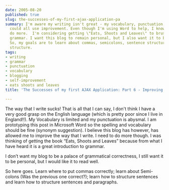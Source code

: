 ```yaml
---
date: 2005-08-20
published: true
slug: the-successes-of-my-first-ajax-application-pa
summary: I'm aware my writing isn't great - my vocabulary, punctuation, and grammar
  could all use improvement. Even though I'm using Word to help, I know I need to
  do more.  I'm considering getting \"Eats, Shoots and Leaves\" to brush up on my
  grammar. I want this blog to remain personal, but I also want it to be more readable.
  So, my goals are to learn about commas, semicolons, sentence structure, and paragraph
  structure.
tags:
- writing
- grammar
- punctuation
- vocabulary
- blogging
- self-improvement
- eats shoots and leaves
title: 'The Successes of my first AJAX Application: Part 6 - Improving my Grammar'

---
```

The way that I write sucks!  That is all that I can say, I don't think I have a very good grasp on the English language (which is pretty poor since I live in England!!).  My Vocabulary is limited and my punctuation is abysmal.  I am prototyping this post in Microsoft Word so the spelling and vocabulary should be fine (synonym suggestion).  I believe this blog has however, has allowed me to improve the way that I write.  I need to do more though.  I was thinking of getting the book “Eats, Shoots and Leaves” because from what I have heard it is a great introduction to grammar.<p />I don’t want my blog to be a palace of grammatical correctness, I still want it to be personal, but I would like it to read well.  <p />So here goes.  Learn where to put commas correctly; learn about Semi-colons (Was the previous one correct?); learn how to structure sentences and learn how to structure sentences and paragraphs.<p />

